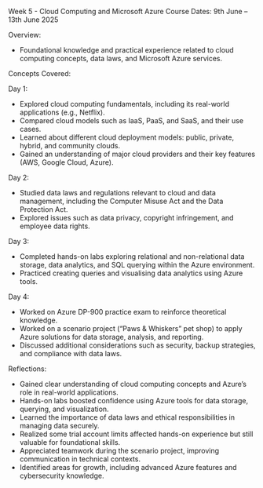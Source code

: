 Week 5 - Cloud Computing and Microsoft Azure
Course Dates: 9th June – 13th June 2025

Overview:

- Foundational knowledge and practical experience related to cloud computing concepts, data laws, and Microsoft Azure services.

Concepts Covered: 

Day 1:
- Explored cloud computing fundamentals, including its real-world applications (e.g., Netflix).
- Compared cloud models such as IaaS, PaaS, and SaaS, and their use cases.
- Learned about different cloud deployment models: public, private, hybrid, and community clouds.
- Gained an understanding of major cloud providers and their key features (AWS, Google Cloud, Azure).

Day 2:
- Studied data laws and regulations relevant to cloud and data management, including the Computer Misuse Act and the Data Protection Act.
- Explored issues such as data privacy, copyright infringement, and employee data rights.

Day 3:
- Completed hands-on labs exploring relational and non-relational data storage, data analytics, and SQL querying within the Azure environment.
- Practiced creating queries and visualising data analytics using Azure tools.

Day 4:
- Worked on Azure DP-900 practice exam to reinforce theoretical knowledge.
- Worked on a scenario project (“Paws & Whiskers” pet shop) to apply Azure solutions for data storage, analysis, and reporting.
- Discussed additional considerations such as security, backup strategies, and compliance with data laws.

Reflections:
- Gained clear understanding of cloud computing concepts and Azure’s role in real-world applications.
- Hands-on labs boosted confidence using Azure tools for data storage, querying, and visualization.
- Learned the importance of data laws and ethical responsibilities in managing data securely.
- Realized some trial account limits affected hands-on experience but still valuable for foundational skills.
- Appreciated teamwork during the scenario project, improving communication in technical contexts.
- Identified areas for growth, including advanced Azure features and cybersecurity knowledge.
